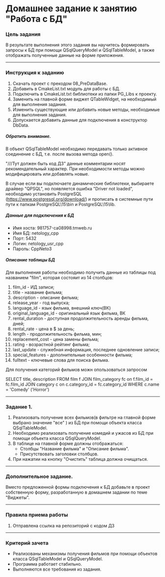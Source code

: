 # Домашнее задание к занятию "Работа с БД"

### Цель задания

В результате выполнения этого задания вы научитесь формировать запросы к БД при помощи QSqlQueryModel и QSqlTableModel, а также отображать полученные данные на форме приложения. 

------

### Инструкция к заданию

1. Скачать проект с прекодом 08_PreDataBase.
2. Добавить в CmakeList.txt модуль для работы с БД.
3. Подключить в CmakeList.txt библиотеки из папки PG_Libs к проекту.
4. Заменить на главной форме виджет QTableWidget, на необходимый для выполнения задания.
5. Изменить существующие или добавить новые методы, необходимые для выполнения задания.
6. Допускается добавить данные для подключения в конструктор DbData.

##### Обратить внимание.
В объект QSqlTableModel необходимо передавать только активное соединение с БД, т.е. после вызова метода open().

"///Тут должен быть код ДЗ" данные комментарии носят рекомендательный характер. При необходимости методы можно модифицировать или добавлять новые.

В случае если вы подключаете динамические библиотеки, выбираете драйвер "QPSQL", но появляется ошибка "Driver not loaded", необходимо установить PostgreSQL (https://www.postgresql.org/download/) и прописать в системные пути пути к папкам PostgreSQL\15\bin и PostgreSQL\15\lib. 

##### Данные для подключения к БД

* Имя хоста: 981757-ca08998.tmweb.ru
* Имя БД: netology_cpp
* Порт: 5432
* Логин: netology_usr_cpp
* Пароль: CppNeto3

##### Описание таблицы БД

Для выполнения работы необходимо получить данные из таблицы под названием "film", которая состояит из 14 столбцов:

1. film_id - ИД записи;
2. title - название фильма;
3. description - описание фильма;
4. release_year - год выпуска;
5. language_id - язык фильма, внешний ключ(ВК)
6. original_language_id - оригинальный язык фильма, ВК
7. rental_duration - доступная продолжительность аренды фильма, дней;
8. rental_rate - цена в $ за день;
9. length - продолжительность фильма, мин;
10. replacement_cost - цена замены фильма;
11. rating - возрастной рейтинг фильма;
12. last_update - служебная информация, последнее одновление записи;
13. special_features - дополнительные особенности фильма;
14. fulltext - ключевые слова для поиска фильма.


Для получения категорий фильмов можн опользоваться запросом 

SELECT title, description  FROM film f
JOIN film_category fc on f.film_id = fc.film_id
JOIN category c on c.category_id  = fc.category_id
WHERE c.name = 'Comedy' ('Horror')

------

### Задание 1. 

1. Реализовать получение всех фильмов(в фильтре на главной форме выбрано значение "все" ) из БД при помощи объекта класса QSqlTableModel.
2. Необходимо реализовать получение комедий и ужасов из БД при помощи объекта класса QSqlQueryModel.
3. В таблице на главной форме должны отображаться:
   * Столбцы "Название фильма" и "Описание фильма".
   * Присутствовать заголовки столбцов.
4. При нажатии на кнопку "Очистить" таблица должна очищаться.

------

### Дополнительное задание. 

Вместо предложенной формы подключения к БД добавьте в проект собственную форму, разработанную в домашнем задании по теме "Виджеты".

------

### Правила приема работы

1. Отправлена ссылка на репозиторий с кодом ДЗ

------

### Критерий зачета

* Реализованы механизмы получения фильмов при помощи объектов класса QSqlTableModel и QSqlQueryModel.
* Программа работает стабильно.
* Выполняются все требования из задания.